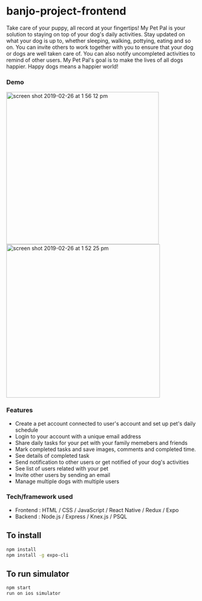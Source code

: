 # banjo-project-frontend

Take care of your puppy, all record at your fingertips!
My Pet Pal is your solution to staying on top of your dog's daily activities.
Stay updated on what your dog is up to, whether sleeping, walking, pottying, eating and so on. You can invite others to work together with you to ensure that your dog or dogs are well taken care of. You can also notify uncompleted activities to remind of other users. 
My Pet Pal's goal is to make the lives of all dogs happier. Happy dogs means a happier world!

### Demo

<img width="403" alt="screen shot 2019-02-26 at 1 56 12 pm" src="https://user-images.githubusercontent.com/41387357/53449639-20093a80-39cf-11e9-85fe-3e6ce3878853.png">
<img width="406" alt="screen shot 2019-02-26 at 1 52 25 pm" src="https://user-images.githubusercontent.com/41387357/53449636-20093a80-39cf-11e9-8c36-01380317d84b.png">

### Features

* Create a pet account connected to user's account and set up pet's daily schedule
* Login to your account with a unique email address
* Share daily tasks for your pet with your family memebers and friends
* Mark completed tasks and save images, comments and completed time.
* See details of completed task
* Send notification to other users or get notified of your dog's activities
* See list of users related with your pet 
* Invite other users by sending an email
* Manage multiple dogs with multiple users

### Tech/framework used

* Frontend : HTML / CSS / JavaScript / React Native / Redux / Expo 
* Backend : Node.js / Express / Knex.js / PSQL

## To install

```bash
npm install
npm install -g expo-cli

```

## To run simulator

```bash
npm start
run on ios simulator
```







